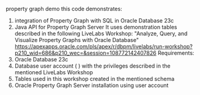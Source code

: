 property graph demo
this code demonstrates:
   1. integration of Property Graph with SQL in Oracle Database 23c
   2. Java API for Property Graph Server
   It uses demonstration tables described in the following LiveLabs Workshop:
   "Analyze, Query, and Visualize Property Graphs with Oracle Database"
   https://apexapps.oracle.com/pls/apex/r/dbpm/livelabs/run-workshop?p210_wid=686&p210_wec=&session=108772142407826
Requirements:
   1. Oracle Database 23c
   2. Database user account ( <username> ) with the privileges described in the mentioned LiveLabs Workshop
   3. Tables used in this workshop created in the mentioned schema
   4. Oracle Property Graph Server installation using user account
